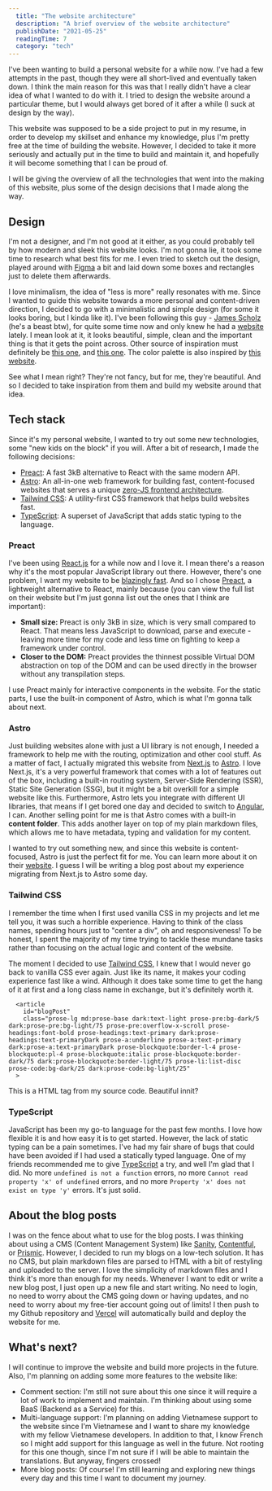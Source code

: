 ```yaml
---
  title: "The website architecture"
  description: "A brief overview of the website architecture"
  publishDate: "2021-05-25"
  readingTime: 7
  category: "tech"
---
```


I've been wanting to build a personal website for a while now. I've had a few attempts in the past, though they were all short-lived and eventually taken down. I think the main reason for this was that I really didn't have a clear idea of what I wanted to do with it. I tried to design the website around a particular theme, but I would always get bored of it after a while (I suck at design by the way).

This website was supposed to be a side project to put in my resume, in order to develop my skillset and enhance my knowledge, plus I'm pretty free at the time of building the website. However, I decided to take it more seriously and actually put in the time to build and maintain it, and hopefully it will become something that I can be proud of.

I will be giving the overview of all the technologies that went into the making of this website, plus some of the design decisions that I made along the way.

## Design

I'm not a designer, and I'm not good at it either, as you could probably tell by how modern and sleek this website looks. I'm not gonna lie, it took some time to research what best fits for me. I even tried to sketch out the design, played around with [Figma](https://www.figma.com) a bit and laid down some boxes and rectangles just to delete them afterwards.

I love minimalism, the idea of "less is more" really resonates with me. Since I wanted to guide this website towards a more personal and content-driven direction, I decided to go with a minimalistic and simple design (for some it looks boring, but I kinda like it). I've been following this guy - [James Scholz](https://www.youtube.com/@JamesScholz) (he's a beast btw), for quite some time now and only knew he had a [website](https://jvscholz.com/) lately. I mean look at it, it looks beautiful, simple, clean and the important thing is that it gets the point across. Other source of inspiration must definitely be [this one](https://www.alexhughes.dev/), and [this one](https://www.bugswriter.com/). The color palette is also inspired by [this website](https://www.rust-lang.org).

See what I mean right? They're not fancy, but for me, they're beautiful. And so I decided to take inspiration from them and build my website around that idea.

## Tech stack

Since it's my personal website, I wanted to try out some new technologies, some "new kids on the block" if you will. After a bit of research, I made the following decisions:

- [Preact](https://preactjs.com/): A fast 3kB alternative to React with the same modern API.
- [Astro](https://astro.build/): An all-in-one web framework for building fast, content-focused websites that serves a unique [zero-JS frontend architecture](https://docs.astro.build/en/concepts/islands/).
- [Tailwind CSS](https://tailwindcss.com/): A utility-first CSS framework that helps build websites fast.
- [TypeScript](https://www.typescriptlang.org/): A superset of JavaScript that adds static typing to the language.

### Preact

I've been using [React.js](https://react.dev/) for a while now and I love it. I mean there's a reason why it's the most popular JavaScript library out there. However, there's one problem, I want my website to be [blazingly fast](https://www.youtube.com/@ThePrimeagen). And so I chose [Preact](https://preactjs.com), a lightweight alternative to React, mainly because (you can view the full list on their website but I'm just gonna list out the ones that I think are important):

- **Small size:** Preact is only 3kB in size, which is very small compared to React. That means less JavaScript to download, parse and execute - leaving more time for my code and less time on fighting to keep a framework under control. 
- **Closer to  the DOM:** Preact provides the thinnest possible Virtual DOM abstraction on top of the DOM and can be used directly in the browser without any transpilation steps. 

I use Preact mainly for interactive components in the website. For the static parts, I use the built-in component of Astro, which is what I'm gonna talk about next.
### Astro

Just building websites alone with just a UI library is not enough, I needed a framework to help me with the routing, optimization and other cool stuff. As a matter of fact, I actually migrated this website from [Next.js](https://nextjs.org/) to [Astro](https://astro.build/). I love Next.js, it's a very powerful framework that comes with a lot of features out of the box, including a built-in routing system, Server-Side Rendering (SSR), Static Site Generation (SSG), but it might be a bit overkill for a simple website like this. Furthermore, Astro lets you integrate with different UI libraries, that means if I get bored one day and decided to switch to [Angular](https://www.youtube.com/watch?v=yjTVMXammAw), I can. Another selling point for me is that Astro comes with a built-in **content folder**. This adds another layer on top of my plain markdown files, which allows me to have metadata, typing and validation for my content.

I wanted to try out something new, and since this website is content-focused, Astro is just the perfect fit for me. You can learn more about it on their [website](https://astro.build/). I guess I will be writing a blog post about my experience migrating from Next.js to Astro some day.

### Tailwind CSS

I remember the time when I first used vanilla CSS in my projects and let me tell you, it was such a horrible experience. Having to think of the class names, spending hours just to "center a div", oh and responsiveness! To be honest, I spent the majority of my time trying to tackle these mundane tasks rather than focusing on the actual logic and content of the website.

The moment I decided to use [Tailwind CSS](https://tailwindcss.com/), I knew that I would never go back to vanilla CSS ever again. Just like its name, it makes your coding experience fast like a wind. Although it does take some time to get the hang of it at first and a long class name in exchange, but it's definitely worth it.

```
  <article
    id="blogPost"
    class="prose-lg md:prose-base dark:text-light prose-pre:bg-dark/5 dark:prose-pre:bg-light/75 prose-pre:overflow-x-scroll prose-headings:font-bold prose-headings:text-primary dark:prose-headings:text-primaryDark prose-a:underline prose-a:text-primary dark:prose-a:text-primaryDark prose-blockquote:border-l-4 prose-blockquote:pl-4 prose-blockquote:italic prose-blockquote:border-dark/75 dark:prose-blockquote:border-light/75 prose-li:list-disc prose-code:bg-dark/25 dark:prose-code:bg-light/25"
  >
```

This is a HTML tag from my source code. Beautiful innit?

### TypeScript

JavaScript has been my go-to language for the past few months. I love how flexible it is and how easy it is to get started. However, the lack of static typing can be a pain sometimes. I've had my fair share of bugs that could have been avoided if I had used a statically typed language. One of my friends recommended me to give [TypeScript](https://www.typescriptlang.org/) a try, and well I'm glad that I did. No more `undefined is not a function` errors, no more `Cannot read property 'x' of undefined` errors, and no more `Property 'x' does not exist on type 'y'` errors. It's just solid.

## About the blog posts

I was on the fence about what to use for the blog posts. I was thinking about using a CMS (Content Management System) like [Sanity](https://www.sanity.io/), [Contentful](https://www.contentful.com/), or [Prismic](https://prismic.io/). However, I decided to run my blogs on a low-tech solution. It has no CMS, but plain markdown files are parsed to HTML with a bit of restyling and uploaded to the server. I love the simplicity of markdown files and I think it's more than enough for my needs. Whenever I want to edit or write a new blog post, I just open up a new file and start writing. No need to login, no need to worry about the CMS going down or having updates, and no need to worry about my free-tier account going out of limits! I then push to my Github repository and [Vercel](https://vercel.com/) will automatically build and deploy the website for me.

## What's next?

I will continue to improve the website and build more projects in the future. Also, I'm planning on adding some more features to the website like:

- Comment section: I'm still not sure about this one since it will require a lot of work to implement and maintain. I'm thinking about using some BaaS (Backend as a Service) for this.
- Multi-language support: I'm planning on adding Vietnamese support to the website since I'm Vietnamese and I want to share my knowledge with my fellow Vietnamese developers. In addition to that, I know French so I might add support for this language as well in the future. Not rooting for this one though, since I'm not sure if I will be able to maintain the translations. But anyway, fingers crossed!
- More blog posts: Of course! I'm still learning and exploring new things every day and this time I want to document my journey.